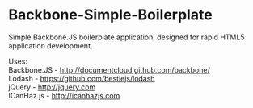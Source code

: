 Backbone-Simple-Boilerplate
===========================  
  
  
Simple Backbone.JS boilerplate application, designed for rapid HTML5 application development.  
  
    
  

Uses:  
Backbone.JS - http://documentcloud.github.com/backbone/  
Lodash - https://github.com/bestiejs/lodash  
jQuery - http://jquery.com  
ICanHaz.js - http://icanhazjs.com  
